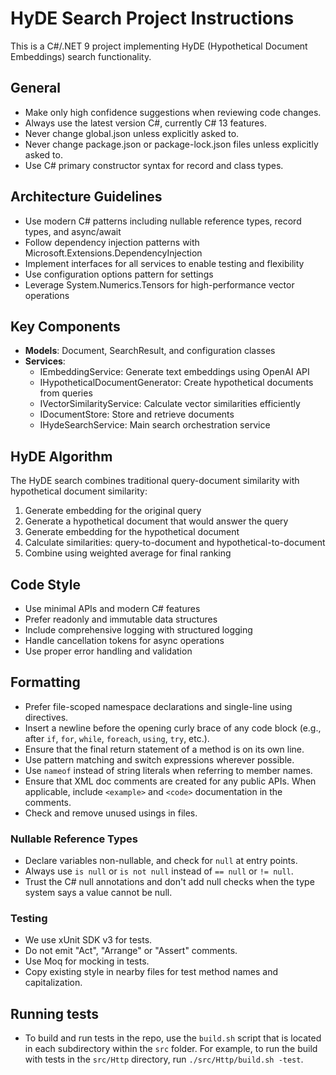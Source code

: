 <!-- Use this file to provide workspace-specific custom instructions to Copilot. For more details, visit https://code.visualstudio.com/docs/copilot/copilot-customization#_use-a-githubcopilotinstructionsmd-file -->

# HyDE Search Project Instructions

This is a C#/.NET 9 project implementing HyDE (Hypothetical Document Embeddings) search functionality.

## General

* Make only high confidence suggestions when reviewing code changes.
* Always use the latest version C#, currently C# 13 features.
* Never change global.json unless explicitly asked to.
* Never change package.json or package-lock.json files unless explicitly asked to.
* Use C# primary constructor syntax for record and class types.

## Architecture Guidelines

- Use modern C# patterns including nullable reference types, record types, and async/await
- Follow dependency injection patterns with Microsoft.Extensions.DependencyInjection
- Implement interfaces for all services to enable testing and flexibility
- Use configuration options pattern for settings
- Leverage System.Numerics.Tensors for high-performance vector operations

## Key Components

- **Models**: Document, SearchResult, and configuration classes
- **Services**: 
  - IEmbeddingService: Generate text embeddings using OpenAI API
  - IHypotheticalDocumentGenerator: Create hypothetical documents from queries
  - IVectorSimilarityService: Calculate vector similarities efficiently
  - IDocumentStore: Store and retrieve documents
  - IHydeSearchService: Main search orchestration service

## HyDE Algorithm

The HyDE search combines traditional query-document similarity with hypothetical document similarity:
1. Generate embedding for the original query
2. Generate a hypothetical document that would answer the query
3. Generate embedding for the hypothetical document
4. Calculate similarities: query-to-document and hypothetical-to-document
5. Combine using weighted average for final ranking

## Code Style

- Use minimal APIs and modern C# features
- Prefer readonly and immutable data structures
- Include comprehensive logging with structured logging
- Handle cancellation tokens for async operations
- Use proper error handling and validation

## Formatting

* Prefer file-scoped namespace declarations and single-line using directives.
* Insert a newline before the opening curly brace of any code block (e.g., after `if`, `for`, `while`, `foreach`, `using`, `try`, etc.).
* Ensure that the final return statement of a method is on its own line.
* Use pattern matching and switch expressions wherever possible.
* Use `nameof` instead of string literals when referring to member names.
* Ensure that XML doc comments are created for any public APIs. When applicable, include `<example>` and `<code>` documentation in the comments.
* Check and remove unused usings in files.

### Nullable Reference Types

* Declare variables non-nullable, and check for `null` at entry points.
* Always use `is null` or `is not null` instead of `== null` or `!= null`.
* Trust the C# null annotations and don't add null checks when the type system says a value cannot be null.

### Testing

* We use xUnit SDK v3 for tests.
* Do not emit "Act", "Arrange" or "Assert" comments.
* Use Moq for mocking in tests.
* Copy existing style in nearby files for test method names and capitalization.

## Running tests

* To build and run tests in the repo, use the `build.sh` script that is located in each subdirectory within the `src` folder. For example, to run the build with tests in the `src/Http` directory, run `./src/Http/build.sh -test`.